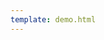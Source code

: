 ```yaml
---
template: demo.html
---
```


<!-- This page uses a custom template - content is in the HTML template itself -->

